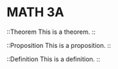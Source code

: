 # MATH 3A

::Theorem
This is a theorem.
::

::Proposition
This is a proposition.
::

::Definition
This is a definition.
::